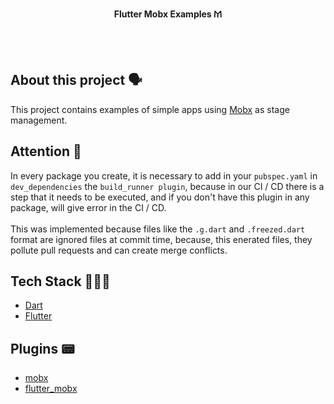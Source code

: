 <!-- header section -->
<p align="center">
  <span><b>Flutter Mobx Examples 𐅕</b></span><br/>
</p>
<!-- header section END -->

<br/>

<!-- show case/gif section -->

<!-- show case/gif section END -->

<br/>

<!-- about app and course section -->

## About this project 🗣

This project contains examples of simple apps using [Mobx](https://mobx.netlify.app/) as stage management.

## Attention 🚨

In every package you create, it is necessary to add in your `pubspec.yaml` in `dev_dependencies` the `build_runner plugin`, because in our CI / CD there is a step that it needs to be executed, and if you don't have this plugin in any package, will give error in the CI / CD.
<br/> <br/>
This was implemented because files like the `.g.dart` and `.freezed.dart` format are ignored files at commit time, because, this enerated files, they pollute pull requests and can create merge conflicts.

## Tech Stack 👩🏾‍💻

- [Dart](https://dart.dev/)
- [Flutter](https://flutter.dev/)

## Plugins 📟

- [mobx](https://pub.dev/packages/mobx)
- [flutter_mobx](https://pub.dev/packages/flutter_mobx)

<!-- about app and course section END -->
